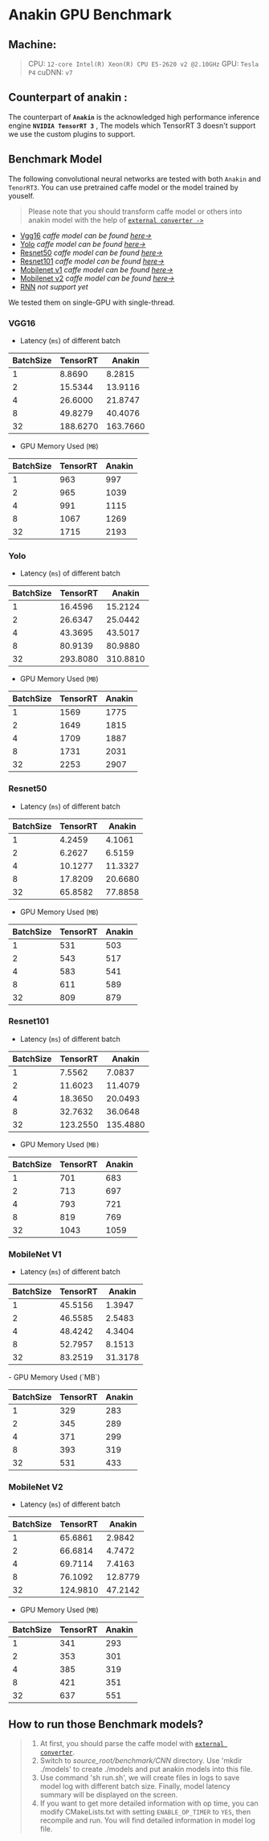 # Anakin GPU Benchmark

## Machine:

>  CPU: `12-core Intel(R) Xeon(R) CPU E5-2620 v2 @2.10GHz`
>  GPU: `Tesla P4`
>  cuDNN: `v7`


## Counterpart of anakin  :

The counterpart of **`Anakin`** is the acknowledged high performance inference engine **`NVIDIA TensorRT 3`** ,   The models which TensorRT 3 doesn't support we use the custom plugins  to support.

## Benchmark Model

The following convolutional neural networks are tested with both `Anakin` and `TenorRT3`.
 You can use pretrained caffe model or the model trained by youself.

> Please note that you should transform caffe model or others into anakin model with the help of [`external converter ->`](../docs/Manual/Converter_en.md)


- [Vgg16](#1)   *caffe model can be found [here->](https://gist.github.com/jimmie33/27c1c0a7736ba66c2395)*
- [Yolo](#2)  *caffe model can be found [here->](https://github.com/hojel/caffe-yolo-model)*
- [Resnet50](#3)  *caffe model can be found [here->](https://github.com/KaimingHe/deep-residual-networks#models)*
- [Resnet101](#4)  *caffe model can be found [here->](https://github.com/KaimingHe/deep-residual-networks#models)*
- [Mobilenet v1](#5)  *caffe model can be found [here->](https://github.com/shicai/MobileNet-Caffe)*
- [Mobilenet v2](#6)  *caffe model can be found [here->](https://github.com/shicai/MobileNet-Caffe)*
- [RNN](#7)  *not support yet*

We tested them on single-GPU with single-thread.

### <span id = '1'>VGG16 </span>

- Latency (`ms`) of different batch

<p align="center">
  <table>
    <thead>
      <tr>
        <th>BatchSize</th>
        <th>TensorRT</th>
        <th>Anakin</th>
      </tr>
    </thead>
    <tbody>
      <tr>
        <td>1</td>
        <td>8.8690</td>
        <td>8.2815</td>
      </tr>
      <tr>
        <td>2</td>
        <td>15.5344</td>
        <td>13.9116</td>
      </tr>
      <tr>
        <td>4</td>
        <td>26.6000</td>
        <td>21.8747</td>
      </tr>
      <tr>
        <td>8</td>
        <td>49.8279</td>
        <td>40.4076</td>
      </tr>
      <tr>
        <td>32</td>
        <td>188.6270</td>
        <td>163.7660</td>
      </tr>
    </tbody>
  </table>
</p>

- GPU Memory Used (`MB`)

<p align="center">
  <table>
    <thead>
      <tr>
        <th>BatchSize</th>
        <th>TensorRT</th>
        <th>Anakin</th>
      </tr>
    </thead>
    <tbody>
      <tr>
        <td>1</td>
        <td>963</td>
        <td>997</td>
      </tr>
      <tr>
        <td>2</td>
        <td>965</td>
        <td>1039</td>
      </tr>
      <tr>
        <td>4</td>
        <td>991</td>
        <td>1115</td>
      </tr>
      <tr>
        <td>8</td>
        <td>1067</td>
        <td>1269</td>
      </tr>
      <tr>
        <td>32</td>
        <td>1715</td>
        <td>2193</td>
      </tr>
    </tbody>
  </table>
</p>


### <span id = '2'>Yolo </span>

- Latency (`ms`) of different batch

<p align="center">
  <table>
    <thead>
      <tr>
        <th>BatchSize</th>
        <th>TensorRT</th>
        <th>Anakin</th>
      </tr>
    </thead>
    <tbody>
      <tr>
        <td>1</td>
        <td>16.4596</td>
        <td>15.2124</td>
      </tr>
      <tr>
        <td>2</td>
        <td>26.6347</td>
        <td>25.0442</td>
      </tr>
      <tr>
        <td>4</td>
        <td>43.3695</td>
        <td>43.5017</td>
      </tr>
      <tr>
        <td>8</td>
        <td>80.9139</td>
        <td>80.9880</td>
      </tr>
      <tr>
        <td>32</td>
        <td>293.8080</td>
        <td>310.8810</td>
      </tr>
    </tbody>
  </table>
</p>


- GPU Memory Used (`MB`)

<p align="center">
  <table>
    <thead>
      <tr>
        <th>BatchSize</th>
        <th>TensorRT</th>
        <th>Anakin</th>
      </tr>
    </thead>
    <tbody>
      <tr>
        <td>1</td>
        <td>1569</td>
        <td>1775</td>
      </tr>
      <tr>
        <td>2</td>
        <td>1649</td>
        <td>1815</td>
      </tr>
      <tr>
        <td>4</td>
        <td>1709</td>
        <td>1887</td>
      </tr>
      <tr>
        <td>8</td>
        <td>1731</td>
        <td>2031</td>
      </tr>
      <tr>
        <td>32</td>
        <td>2253</td>
        <td>2907</td>
      </tr>
    </tbody>
  </table>
</p>

### <span id = '3'> Resnet50 </span>

- Latency (`ms`) of different batch

<p align="center">
  <table>
    <thead>
      <tr>
        <th>BatchSize</th>
        <th>TensorRT</th>
        <th>Anakin</th>
      </tr>
    </thead>
    <tbody>
      <tr>
        <td>1</td>
        <td>4.2459</td>
        <td>4.1061</td>
      </tr>
      <tr>
        <td>2</td>
        <td>6.2627</td>
        <td>6.5159</td>
      </tr>
      <tr>
        <td>4</td>
        <td>10.1277</td>
        <td>11.3327</td>
      </tr>
      <tr>
        <td>8</td>
        <td>17.8209</td>
        <td>20.6680</td>
      </tr>
      <tr>
        <td>32</td>
        <td>65.8582</td>
        <td>77.8858</td>
      </tr>
    </tbody>
  </table>
</p>

- GPU Memory Used (`MB`)

<p align="center">
  <table>
    <thead>
      <tr>
        <th>BatchSize</th>
        <th>TensorRT</th>
        <th>Anakin</th>
      </tr>
    </thead>
    <tbody>
      <tr>
        <td>1</td>
        <td>531</td>
        <td>503</td>
      </tr>
      <tr>
        <td>2</td>
        <td>543</td>
        <td>517</td>
      </tr>
      <tr>
        <td>4</td>
        <td>583</td>
        <td>541</td>
      </tr>
      <tr>
        <td>8</td>
        <td>611</td>
        <td>589</td>
      </tr>
      <tr>
        <td>32</td>
        <td>809</td>
        <td>879</td>
      </tr>
    </tbody>
  </table>
</p>

### <span id = '4'> Resnet101 </span>

- Latency (`ms`) of different batch

<p align="center">
  <table>
    <thead>
      <tr>
        <th>BatchSize</th>
        <th>TensorRT</th>
        <th>Anakin</th>
      </tr>
    </thead>
    <tbody>
      <tr>
        <td>1</td>
        <td>7.5562</td>
        <td>7.0837</td>
      </tr>
      <tr>
        <td>2</td>
        <td>11.6023</td>
        <td>11.4079</td>
      </tr>
      <tr>
        <td>4</td>
        <td>18.3650</td>
        <td>20.0493</td>
      </tr>
      <tr>
        <td>8</td>
        <td>32.7632</td>
        <td>36.0648</td>
      </tr>
      <tr>
        <td>32</td>
        <td>123.2550</td>
        <td>135.4880</td>
      </tr>
    </tbody>
  </table>
</p>

- GPU Memory Used (`MB)`

<p align="center">
  <table>
    <thead>
      <tr>
        <th>BatchSize</th>
        <th>TensorRT</th>
        <th>Anakin</th>
      </tr>
    </thead>
    <tbody>
      <tr>
        <td>1</td>
        <td>701</td>
        <td>683</td>
      </tr>
      <tr>
        <td>2</td>
        <td>713</td>
        <td>697</td>
      </tr>
      <tr>
        <td>4</td>
        <td>793</td>
        <td>721</td>
      </tr>
      <tr>
        <td>8</td>
        <td>819</td>
        <td>769</td>
      </tr>
      <tr>
        <td>32</td>
        <td>1043</td>
        <td>1059</td>
      </tr>
    </tbody>
  </table>
</p>

###  <span id = '5'> MobileNet V1 </span>

- Latency (`ms`) of different batch

<p align="center">
  <table>
    <thead>
      <tr>
        <th>BatchSize</th>
        <th>TensorRT</th>
        <th>Anakin</th>
      </tr>
    </thead>
    <tbody>
      <tr>
        <td>1</td>
        <td>45.5156</td>
        <td>1.3947</td>
      </tr>
      <tr>
        <td>2</td>
        <td>46.5585</td>
        <td>2.5483</td>
      </tr>
      <tr>
        <td>4</td>
        <td>48.4242</td>
        <td>4.3404</td>
      </tr>
      <tr>
        <td>8</td>
        <td>52.7957</td>
        <td>8.1513</td>
      </tr>
      <tr>
        <td>32</td>
        <td>83.2519</td>
        <td>31.3178</td>
      </tr>
    </tbody>
  </table>
</p>
- GPU Memory Used (`MB`)

<p align="center">
  <table>
    <thead>
      <tr>
        <th>BatchSize</th>
        <th>TensorRT</th>
        <th>Anakin</th>
      </tr>
    </thead>
    <tbody>
      <tr>
        <td>1</td>
        <td>329</td>
        <td>283</td>
      </tr>
      <tr>
        <td>2</td>
        <td>345</td>
        <td>289</td>
      </tr>
      <tr>
        <td>4</td>
        <td>371</td>
        <td>299</td>
      </tr>
      <tr>
        <td>8</td>
        <td>393</td>
        <td>319</td>
      </tr>
      <tr>
        <td>32</td>
        <td>531</td>
        <td>433</td>
      </tr>
    </tbody>
  </table>
</p>


###  <span id = '6'> MobileNet V2</span>

- Latency (`ms`) of different batch

<p align="center">
  <table>
    <thead>
      <tr>
        <th>BatchSize</th>
        <th>TensorRT</th>
        <th>Anakin</th>
      </tr>
    </thead>
    <tbody>
      <tr>
        <td>1</td>
        <td>65.6861</td>
        <td>2.9842</td>
      </tr>
      <tr>
        <td>2</td>
        <td>66.6814</td>
        <td>4.7472</td>
      </tr>
      <tr>
        <td>4</td>
        <td>69.7114</td>
        <td>7.4163</td>
      </tr>
      <tr>
        <td>8</td>
        <td>76.1092</td>
        <td>12.8779</td>
      </tr>
      <tr>
        <td>32</td>
        <td>124.9810</td>
        <td>47.2142</td>
      </tr>
    </tbody>
  </table>
</p>

- GPU Memory Used (`MB`)
<p align="center">
  <table>
    <thead>
      <tr>
        <th>BatchSize</th>
        <th>TensorRT</th>
        <th>Anakin</th>
      </tr>
    </thead>
    <tbody>
      <tr>
        <td>1</td>
        <td>341</td>
        <td>293</td>
      </tr>
      <tr>
        <td>2</td>
        <td>353</td>
        <td>301</td>
      </tr>
      <tr>
        <td>4</td>
        <td>385</td>
        <td>319</td>
      </tr>
      <tr>
        <td>8</td>
        <td>421</td>
        <td>351</td>
      </tr>
      <tr>
        <td>32</td>
        <td>637</td>
        <td>551</td>
      </tr>
    </tbody>
  </table>
</p>

## How to run those Benchmark models?

> 1. At first, you should parse the caffe model with [`external converter`](https://github.com/PaddlePaddle/Anakin/blob/b95f31e19993a192e7428b4fcf852b9fe9860e5f/docs/Manual/Converter_en.md).
> 2. Switch to *source_root/benchmark/CNN* directory. Use 'mkdir ./models' to create ./models and put anakin models into this file.
> 3. Use command 'sh run.sh', we will create files in logs to save model log with different batch size. Finally, model latency summary will be displayed on the screen.
> 4. If you want to get more detailed information with op time, you can modify CMakeLists.txt with setting `ENABLE_OP_TIMER` to `YES`, then recompile and run. You will find detailed information in  model log file.
